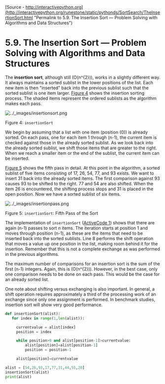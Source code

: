 
[Source - http://interactivepython.org](http://interactivepython.org/runestone/static/pythonds/SortSearch/TheInsertionSort.html "Permalink to 5.9. The Insertion Sort — Problem Solving with Algorithms and Data Structures")

# 5.9. The Insertion Sort — Problem Solving with Algorithms and Data Structures

The **insertion sort**, although still (O(n^{2})), works in a slightly different way. It always maintains a sorted sublist in the lower positions of the list. Each new item is then "inserted" back into the previous sublist such that the sorted sublist is one item larger. [Figure 4][1] shows the insertion sorting process. The shaded items represent the ordered sublists as the algorithm makes each pass.

![../_images/insertionsort.png][2]

Figure 4: `insertionSort`

We begin by assuming that a list with one item (position (0)) is already sorted. On each pass, one for each item 1 through (n-1), the current item is checked against those in the already sorted sublist. As we look back into the already sorted sublist, we shift those items that are greater to the right. When we reach a smaller item or the end of the sublist, the current item can be inserted.

[Figure 5][3] shows the fifth pass in detail. At this point in the algorithm, a sorted sublist of five items consisting of 17, 26, 54, 77, and 93 exists. We want to insert 31 back into the already sorted items. The first comparison against 93 causes 93 to be shifted to the right. 77 and 54 are also shifted. When the item 26 is encountered, the shifting process stops and 31 is placed in the open position. Now we have a sorted sublist of six items.

![../_images/insertionpass.png][4]

Figure 5: `insertionSort`: Fifth Pass of the Sort

The implementation of `insertionSort` ([ActiveCode 1][5]) shows that there are again (n-1) passes to sort _n_ items. The iteration starts at position 1 and moves through position (n-1), as these are the items that need to be inserted back into the sorted sublists. Line 8 performs the shift operation that moves a value up one position in the list, making room behind it for the insertion. Remember that this is not a complete exchange as was performed in the previous algorithms.

The maximum number of comparisons for an insertion sort is the sum of the first (n-1) integers. Again, this is (O(n^{2})). However, in the best case, only one comparison needs to be done on each pass. This would be the case for an already sorted list.

One note about shifting versus exchanging is also important. In general, a shift operation requires approximately a third of the processing work of an exchange since only one assignment is performed. In benchmark studies, insertion sort will show very good performance.

```python
def insertionSort(alist):
   for index in range(1,len(alist)):

     currentvalue = alist[index]
     position = index

     while position>0 and alist[position-1]>currentvalue:
         alist[position]=alist[position-1]
         position = position-1

     alist[position]=currentvalue

alist = [54,26,93,17,77,31,44,55,20]
insertionSort(alist)
print(alist)
```

  


[1]: http://interactivepython.org#fig-insertionsort
[2]: http://interactivepython.org/runestone/static/pythonds/_images/insertionsort.png
[3]: http://interactivepython.org#fig-insertionpass
[4]: http://interactivepython.org/runestone/static/pythonds/_images/insertionpass.png
[5]: http://interactivepython.org#lst-insertion

  